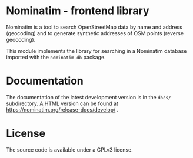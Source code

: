 Nominatim - frontend library
=========

Nominatim is a tool to search OpenStreetMap data
by name and address (geocoding) and to generate synthetic addresses of
OSM points (reverse geocoding).

This module implements the library for searching in a Nominatim database
imported with the `nominatim-db` package.

Documentation
=============

The documentation of the latest development version is in the
`docs/` subdirectory. A HTML version can be found at
https://nominatim.org/release-docs/develop/ .

License
=======

The source code is available under a GPLv3 license.
